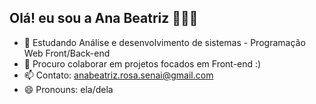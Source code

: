 ## Olá! eu sou a Ana Beatriz 👩🏻‍💻

- 🌱 Estudando Análise e desenvolvimento de sistemas - Programação Web Front/Back-end
- 👯 Procuro colaborar em projetos focados em Front-end :)
- 📫 Contato: anabeatriz.rosa.senai@gmail.com
- 😄 Pronouns: ela/dela


